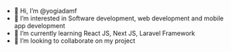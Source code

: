 - 👋 Hi, I’m @yogiadamf
- 👀 I’m interested in Software development, web development and mobile app development
- 🌱 I’m currently learning React JS, Next JS, Laravel Framework
- 💞️ I’m looking to collaborate on my project

<!---
yogiadamf/yogiadamf is a ✨ special ✨ repository because its `README.md` (this file) appears on your GitHub profile.
You can click the Preview link to take a look at your changes.
--->
